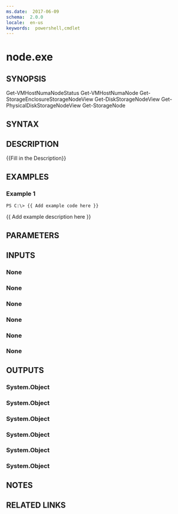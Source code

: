 ```yaml
---
ms.date:  2017-06-09
schema:  2.0.0
locale:  en-us
keywords:  powershell,cmdlet
---
```


# node.exe

## SYNOPSIS
Get-VMHostNumaNodeStatus Get-VMHostNumaNode Get-StorageEnclosureStorageNodeView Get-DiskStorageNodeView Get-PhysicalDiskStorageNodeView Get-StorageNode

## SYNTAX

## DESCRIPTION
{{Fill in the Description}}

## EXAMPLES

### Example 1
```
PS C:\> {{ Add example code here }}
```

{{ Add example description here }}

## PARAMETERS

## INPUTS

### None


### None


### None


### None


### None


### None


## OUTPUTS

### System.Object

### System.Object

### System.Object

### System.Object

### System.Object

### System.Object

## NOTES

## RELATED LINKS

